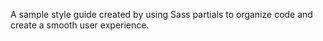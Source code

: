 A sample style guide created by using Sass partials to organize code and create a smooth user experience.
